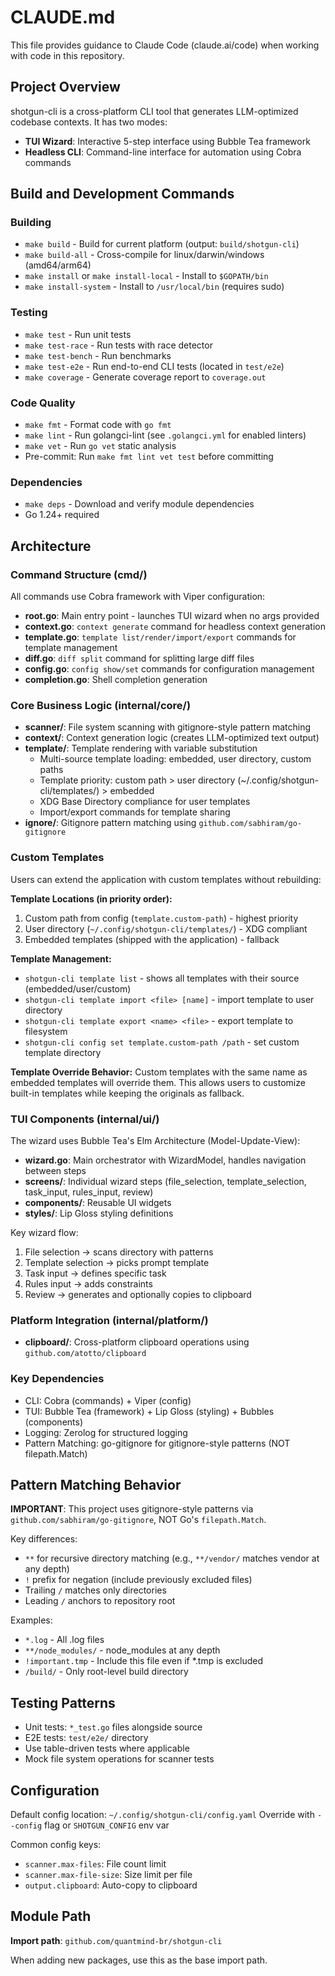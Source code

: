 # CLAUDE.md

This file provides guidance to Claude Code (claude.ai/code) when working with code in this repository.

## Project Overview

shotgun-cli is a cross-platform CLI tool that generates LLM-optimized codebase contexts. It has two modes:
- **TUI Wizard**: Interactive 5-step interface using Bubble Tea framework
- **Headless CLI**: Command-line interface for automation using Cobra commands

## Build and Development Commands

### Building
- `make build` - Build for current platform (output: `build/shotgun-cli`)
- `make build-all` - Cross-compile for linux/darwin/windows (amd64/arm64)
- `make install` or `make install-local` - Install to `$GOPATH/bin`
- `make install-system` - Install to `/usr/local/bin` (requires sudo)

### Testing
- `make test` - Run unit tests
- `make test-race` - Run tests with race detector
- `make test-bench` - Run benchmarks
- `make test-e2e` - Run end-to-end CLI tests (located in `test/e2e`)
- `make coverage` - Generate coverage report to `coverage.out`

### Code Quality
- `make fmt` - Format code with `go fmt`
- `make lint` - Run golangci-lint (see `.golangci.yml` for enabled linters)
- `make vet` - Run `go vet` static analysis
- Pre-commit: Run `make fmt lint vet test` before committing

### Dependencies
- `make deps` - Download and verify module dependencies
- Go 1.24+ required

## Architecture

### Command Structure (cmd/)
All commands use Cobra framework with Viper configuration:
- **root.go**: Main entry point - launches TUI wizard when no args provided
- **context.go**: `context generate` command for headless context generation
- **template.go**: `template list/render/import/export` commands for template management
- **diff.go**: `diff split` command for splitting large diff files
- **config.go**: `config show/set` commands for configuration management
- **completion.go**: Shell completion generation

### Core Business Logic (internal/core/)
- **scanner/**: File system scanning with gitignore-style pattern matching
- **context/**: Context generation logic (creates LLM-optimized text output)
- **template/**: Template rendering with variable substitution
  - Multi-source template loading: embedded, user directory, custom paths
  - Template priority: custom path > user directory (~/.config/shotgun-cli/templates/) > embedded
  - XDG Base Directory compliance for user templates
  - Import/export commands for template sharing
- **ignore/**: Gitignore pattern matching using `github.com/sabhiram/go-gitignore`

### Custom Templates
Users can extend the application with custom templates without rebuilding:

**Template Locations (in priority order):**
1. Custom path from config (`template.custom-path`) - highest priority
2. User directory (`~/.config/shotgun-cli/templates/`) - XDG compliant
3. Embedded templates (shipped with the application) - fallback

**Template Management:**
- `shotgun-cli template list` - shows all templates with their source (embedded/user/custom)
- `shotgun-cli template import <file> [name]` - import template to user directory
- `shotgun-cli template export <name> <file>` - export template to filesystem
- `shotgun-cli config set template.custom-path /path` - set custom template directory

**Template Override Behavior:**
Custom templates with the same name as embedded templates will override them. This allows users to customize built-in templates while keeping the originals as fallback.

### TUI Components (internal/ui/)
The wizard uses Bubble Tea's Elm Architecture (Model-Update-View):
- **wizard.go**: Main orchestrator with WizardModel, handles navigation between steps
- **screens/**: Individual wizard steps (file_selection, template_selection, task_input, rules_input, review)
- **components/**: Reusable UI widgets
- **styles/**: Lip Gloss styling definitions

Key wizard flow:
1. File selection → scans directory with patterns
2. Template selection → picks prompt template
3. Task input → defines specific task
4. Rules input → adds constraints
5. Review → generates and optionally copies to clipboard

### Platform Integration (internal/platform/)
- **clipboard/**: Cross-platform clipboard operations using `github.com/atotto/clipboard`

### Key Dependencies
- CLI: Cobra (commands) + Viper (config)
- TUI: Bubble Tea (framework) + Lip Gloss (styling) + Bubbles (components)
- Logging: Zerolog for structured logging
- Pattern Matching: go-gitignore for gitignore-style patterns (NOT filepath.Match)

## Pattern Matching Behavior

**IMPORTANT**: This project uses gitignore-style patterns via `github.com/sabhiram/go-gitignore`, NOT Go's `filepath.Match`.

Key differences:
- `**` for recursive directory matching (e.g., `**/vendor/` matches vendor at any depth)
- `!` prefix for negation (include previously excluded files)
- Trailing `/` matches only directories
- Leading `/` anchors to repository root

Examples:
- `*.log` - All .log files
- `**/node_modules/` - node_modules at any depth
- `!important.tmp` - Include this file even if *.tmp is excluded
- `/build/` - Only root-level build directory

## Testing Patterns

- Unit tests: `*_test.go` files alongside source
- E2E tests: `test/e2e/` directory
- Use table-driven tests where applicable
- Mock file system operations for scanner tests

## Configuration

Default config location: `~/.config/shotgun-cli/config.yaml`
Override with `--config` flag or `SHOTGUN_CONFIG` env var

Common config keys:
- `scanner.max-files`: File count limit
- `scanner.max-file-size`: Size limit per file
- `output.clipboard`: Auto-copy to clipboard

## Module Path

**Import path**: `github.com/quantmind-br/shotgun-cli`

When adding new packages, use this as the base import path.
